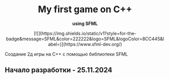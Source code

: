 <div align="center">
    <h1>My first game on C++</h1>
    <p>
        <strong>using SFML</strong>
    </p>
    <p>
[![](https://img.shields.io/static/v1?style=for-the-badge&message=SFML&color=222222&logo=SFML&logoColor=8CC445&label=)](https://www.sfml-dev.org/)
    </p>
</div>

Создание 2д игры на С++ с помощью библиотеки SFML

## Начало разработки - 25.11.2024

